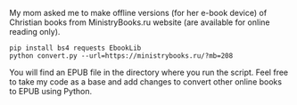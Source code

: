 My mom asked me to make offline versions (for her e-book device) of Christian books from MinistryBooks.ru website (are available for online reading only).

```
pip install bs4 requests EbookLib
python convert.py --url=https://ministrybooks.ru/?mb=208
```

You will find an EPUB file in the directory where you run the script.
Feel free to take my code as a base and add changes to convert other online books to EPUB using Python.
